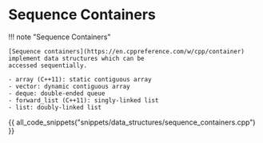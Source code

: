 # Sequence Containers

!!! note "Sequence Containers"

    [Sequence containers](https://en.cppreference.com/w/cpp/container) implement data structures which can be
    accessed sequentially.

    - array (C++11): static contiguous array
    - vector: dynamic contiguous array
    - deque: double-ended queue
    - forward_list (C++11): singly-linked list
    - list: doubly-linked list

{{ all_code_snippets("snippets/data_structures/sequence_containers.cpp") }}




